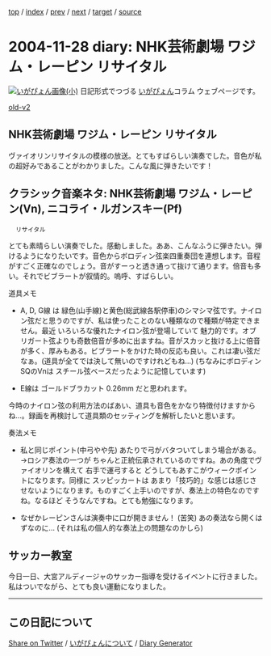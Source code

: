 [top](https://igapyon.github.io/diary/) 
 / [index](https://igapyon.github.io/diary/2004/index.html) 
 / [prev](https://igapyon.github.io/diary/2004/ig041127.html) 
 / [next](https://igapyon.github.io/diary/2004/ig041201.html) 
 / [target](https://igapyon.github.io/diary/2004/ig041128.html) 
 / [source](https://github.com/igapyon/diary/blob/gh-pages/2004/ig041128.html.src.md) 

2004-11-28 diary: NHK芸術劇場 ワジム・レーピン リサイタル
=====================================================================================================
[![いがぴょん画像(小)](https://igapyon.github.io/diary/images/iga200306s.jpg "いがぴょん")](https://igapyon.github.io/diary/memo/memoigapyon.html) 日記形式でつづる [いがぴょん](https://igapyon.github.io/diary/memo/memoigapyon.html)コラム ウェブページです。

[old-v2](ig041128-orig.html)

## NHK芸術劇場 ワジム・レーピン リサイタル

ヴァイオリンリサイタルの模様の放送。とてもすばらしい演奏でした。音色が私の超好みであることがわかりました。こんな風に弾きたいです！


## クラシック音楽ネタ: NHK芸術劇場 ワジム・レーピン(Vn), ニコライ・ルガンスキー(Pf)
      リサイタル

とても素晴らしい演奏でした。感動しました。ああ、こんなふうに弾きたい。弾けるようになりたいです。音色からボロディン弦楽四重奏団を連想します。音程がすごく正確なのでしょう。音がすーっと透き通って抜けて通ります。倍音も多い。それでビブラートが叙情的。嗚呼、すばらしい。

道具メモ

* A, D, G線 は 緑色(山手線)と黄色(総武線各駅停車)のシマシマ弦です。ナイロン弦だと思うのですが、私は使ったことのない種類なので種類が特定できません。最近
  いろいろな優れたナイロン弦が登場していて 魅力的です。オブリガート弦よりも奇数倍音が多めに出ますね。音がスカッと抜ける上に倍音が多く、厚みもある。ビブラートをかけた時の反応も良い。これは凄い弦だなぁ。(道具が全てでは決して無いのですけれどもね…)
  (ちなみにボロディンSQのVnは スチール弦ベースだったように記憶しています)
  
* E線は ゴールドブラカット 0.26mm だと思われます。

今時のナイロン弦の利用方法のばあい、道具も音色をかなり特徴付けますからね…。録画を再検討して道具類のセッティングを解析したいと思います。

奏法メモ

* 私と同じポイント(中弓やや先) あたりで弓がバタついてしまう場合がある。
  →ロシア奏法の一つが ちゃんと正統伝承されているのですね。あの角度でヴァイオリンを構えて
  右手で運弓すると どうしてもあすこがウィークポイントになります。同様に スッピッカートは
  あまり「技巧的」な感じは感じさせないようになります。ものすごく上手いのですが、奏法上の特色なのですね。なるほど
  そうなんですね。とても勉強になります。
  
* なぜかレーピンさんは演奏中に口が開きません！ (苦笑) あの奏法なら開くはずなのに…
  (それは私の個人的な奏法上の問題なのかしら)

## サッカー教室

今日一日、大宮アルディージャのサッカー指導を受けるイベントに行きました。私はついでながら、とても良い運動になりました。

----------------------------------------------------------------------------------------------------

## この日記について

[Share on Twitter](https://twitter.com/intent/tweet?hashtags=igapyon%2Cdiary%2C%E3%81%84%E3%81%8C%E3%81%B4%E3%82%87%E3%82%93&text=NHK%E8%8A%B8%E8%A1%93%E5%8A%87%E5%A0%B4+%E3%83%AF%E3%82%B8%E3%83%A0%E3%83%BB%E3%83%AC%E3%83%BC%E3%83%94%E3%83%B3+%E3%83%AA%E3%82%B5%E3%82%A4%E3%82%BF%E3%83%AB&url=https%3A%2F%2Figapyon.github.io%2Fdiary%2F2004%2Fig041128.html) / [いがぴょんについて](https://igapyon.github.io/diary/memo/memoigapyon.html) / [Diary Generator](https://github.com/igapyon/igapyonv3)
